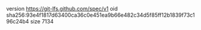 version https://git-lfs.github.com/spec/v1
oid sha256:93e4f1817d63400ca36c0e451ea9b66e482c34d5f85ff12b1839f73c196c24b4
size 7134
